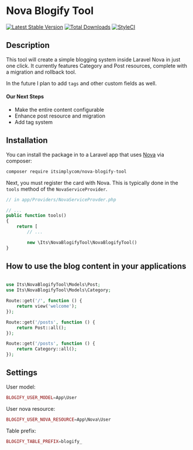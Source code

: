 # Nova Blogify Tool

[![Latest Stable Version](https://poser.pugx.org/itsimplycom/nova-blogify-tool/v/stable)](https://packagist.org/packages/itsimplycom/nova-blogify-tool) 
[![Total Downloads](https://poser.pugx.org/itsimplycom/nova-blogify-tool/downloads)](https://packagist.org/packages/itsimplycom/nova-blogify-tool) 
[![StyleCI](https://github.styleci.io/repos/146213757/shield?branch=master)](https://github.styleci.io/repos/146213757)

## Description

This tool will create a simple blogging system inside Laravel Nova in just one click.
It currently features Category and Post resources, complete with a migration and rollback tool.

In the future I plan to add `tags` and other custom fields as well.

#### Our Next Steps

* Make the entire content configurable
* Enhance post resource and migration
* Add tag system


 ## Installation

You can install the package in to a Laravel app that uses [Nova](https://nova.laravel.com) via composer:

```bash
composer require itsimplycom/nova-blogify-tool
```

Next, you must register the card with Nova. This is typically done in the `tools` method of the `NovaServiceProvider`.

```php
// in app/Providers/NovaServiceProvder.php

// ...
public function tools()
{
    return [
        // ...

        new \Its\NovaBlogifyTool\NovaBlogifyTool()
}
```

## How to use the blog content in your applications

```php

use Its\NovaBlogifyTool\Models\Post;
use Its\NovaBlogifyTool\Models\Category;

Route::get('/', function () {
    return view('welcome');
});

Route::get('/posts', function () {
    return Post::all();
});

Route::get('/posts', function () {
    return Category::all();
});
```

## Settings

User model:
```php
BLOGIFY_USER_MODEL=App\User
```

User nova resource:
```php
BLOGIFY_USER_NOVA_RESOURCE=App\Nova\User
```

Table prefix:
```php
BLOGIFY_TABLE_PREFIX=blogify_
```